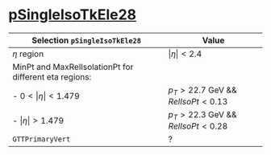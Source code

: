 # [pSingleIsoTkEle28](../Phase2Menu_Legacy/SingleIsoTkEle28.html)

| Selection `pSingleIsoTkEle28`                                     | Value                                 |
|-------------------------------------------------------------------|---------------------------------------|
| $\eta$ region                                                     | $\lvert\eta\rvert < 2.4$              |
| MinPt and MaxRelIsolationPt for different eta regions:            |                                       |
|    - $0<\lvert\eta\rvert<1.479$                                   | $p_T>22.7$ GeV && $RelIsoPt<0.13$     |
|    - $\lvert\eta\rvert>1.479$                                     | $p_T>22.3$ GeV && $RelIsoPt<0.28$     |
| `GTTPrimaryVert`                                                  | ?                                     |
